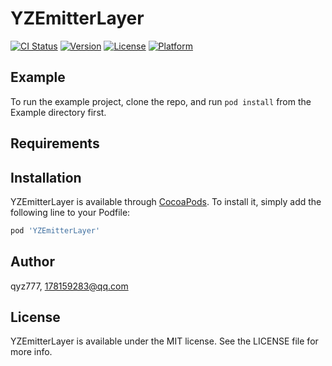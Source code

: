 # YZEmitterLayer

[![CI Status](https://img.shields.io/travis/qyz777/YZEmitterLayer.svg?style=flat)](https://travis-ci.org/qyz777/YZEmitterLayer)
[![Version](https://img.shields.io/cocoapods/v/YZEmitterLayer.svg?style=flat)](https://cocoapods.org/pods/YZEmitterLayer)
[![License](https://img.shields.io/cocoapods/l/YZEmitterLayer.svg?style=flat)](https://cocoapods.org/pods/YZEmitterLayer)
[![Platform](https://img.shields.io/cocoapods/p/YZEmitterLayer.svg?style=flat)](https://cocoapods.org/pods/YZEmitterLayer)

## Example

To run the example project, clone the repo, and run `pod install` from the Example directory first.

## Requirements

## Installation

YZEmitterLayer is available through [CocoaPods](https://cocoapods.org). To install
it, simply add the following line to your Podfile:

```ruby
pod 'YZEmitterLayer'
```

## Author

qyz777, 178159283@qq.com

## License

YZEmitterLayer is available under the MIT license. See the LICENSE file for more info.
